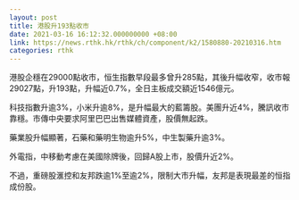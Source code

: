 ```yaml
---
layout: post
title: 港股升193點收市
date: 2021-03-16 16:12:32.000000000 +08:00
link: https://news.rthk.hk/rthk/ch/component/k2/1580880-20210316.htm
categories: rthk
---
```


港股企穩在29000點收市，恒生指數早段最多曾升285點，其後升幅收窄，收市報29027點，升193點，升幅近0.7%，全日主板成交額近1546億元。

科技指數升逾3%，小米升逾8%，是升幅最大的藍籌股。美團升近4%，騰訊收市靠穩。市傳中央要求阿里巴巴出售媒體資產，股價無起跌。

藥業股升幅顯著，石藥和藥明生物逾升5%，中生製藥升逾3%。

外電指，中移動考慮在美國除牌後，回歸A股上市，股價升近2%。

不過，重磅股滙控和友邦跌逾1%至逾2%，限制大市升幅，友邦是表現最差的恒指成份股。
